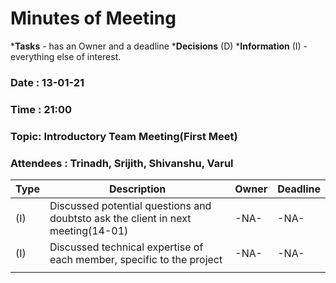 # Minutes of Meeting

***Tasks** - has an Owner and a deadline
***Decisions** (D)
***Information** (I) - everything else of interest.


### Date : 13-01-21 
### Time : 21:00
### Topic: Introductory Team Meeting(First Meet)
### Attendees : Trinadh, Srijith, Shivanshu, Varul


| Type | Description                                                                        | Owner | Deadline |
|------|------------------------------------------------------------------------------------|-------|----------|
| (I)  | Discussed potential questions  and doubtsto ask the client  in next meeting(14-01) | -NA-  | -NA-     |
| (I)  | Discussed technical expertise of each member, specific to  the project             | -NA-  | -NA-     |
|      |                                                                                    |       |          |
